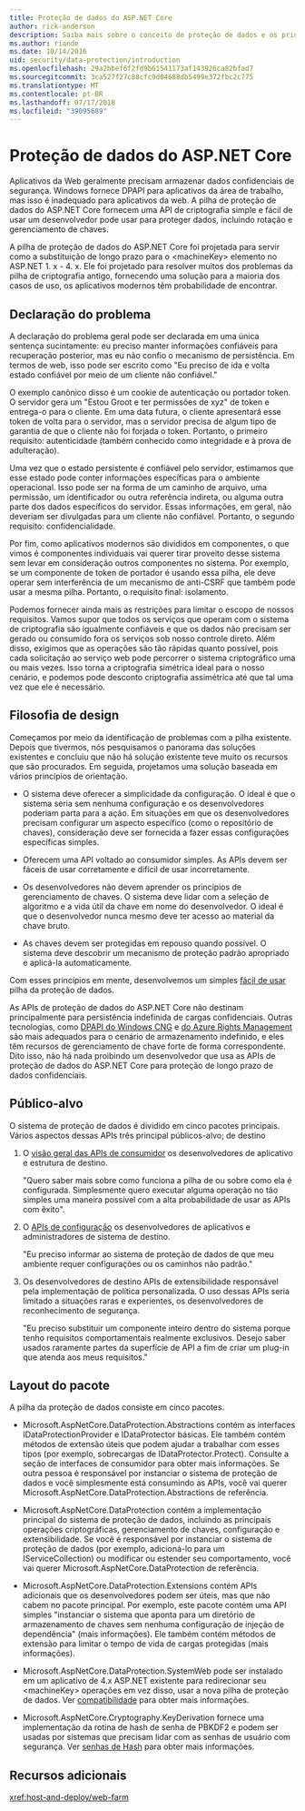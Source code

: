 ```yaml
---
title: Proteção de dados do ASP.NET Core
author: rick-anderson
description: Saiba mais sobre o conceito de proteção de dados e os princípios de design de APIs de proteção de dados de ASP.NET Core.
ms.author: riande
ms.date: 10/14/2016
uid: security/data-protection/introduction
ms.openlocfilehash: 29a2bbef6f2fd9b61541173af143926ca82bfad7
ms.sourcegitcommit: 3ca527f27c88cfc9d04688db5499e372fbc2c775
ms.translationtype: MT
ms.contentlocale: pt-BR
ms.lasthandoff: 07/17/2018
ms.locfileid: "39095689"
---
```

# <a name="aspnet-core-data-protection"></a>Proteção de dados do ASP.NET Core

Aplicativos da Web geralmente precisam armazenar dados confidenciais de segurança. Windows fornece DPAPI para aplicativos da área de trabalho, mas isso é inadequado para aplicativos da web. A pilha de proteção de dados do ASP.NET Core fornecem uma API de criptografia simple e fácil de usar um desenvolvedor pode usar para proteger dados, incluindo rotação e gerenciamento de chaves.

A pilha de proteção de dados do ASP.NET Core foi projetada para servir como a substituição de longo prazo para o &lt;machineKey&gt; elemento no ASP.NET 1. x - 4. x. Ele foi projetado para resolver muitos dos problemas da pilha de criptografia antigo, fornecendo uma solução para a maioria dos casos de uso, os aplicativos modernos têm probabilidade de encontrar.

## <a name="problem-statement"></a>Declaração do problema

A declaração do problema geral pode ser declarada em uma única sentença sucintamente: eu preciso manter informações confiáveis para recuperação posterior, mas eu não confio o mecanismo de persistência. Em termos de web, isso pode ser escrito como "Eu preciso de ida e volta estado confiável por meio de um cliente não confiável."

O exemplo canônico disso é um cookie de autenticação ou portador token. O servidor gera um "Estou Groot e ter permissões de xyz" de token e entrega-o para o cliente. Em uma data futura, o cliente apresentará esse token de volta para o servidor, mas o servidor precisa de algum tipo de garantia de que o cliente não foi forjada o token. Portanto, o primeiro requisito: autenticidade (também conhecido como integridade e à prova de adulteração).

Uma vez que o estado persistente é confiável pelo servidor, estimamos que esse estado pode conter informações específicas para o ambiente operacional. Isso pode ser na forma de um caminho de arquivo, uma permissão, um identificador ou outra referência indireta, ou alguma outra parte dos dados específicos do servidor. Essas informações, em geral, não deveriam ser divulgadas para um cliente não confiável. Portanto, o segundo requisito: confidencialidade.

Por fim, como aplicativos modernos são divididos em componentes, o que vimos é componentes individuais vai querer tirar proveito desse sistema sem levar em consideração outros componentes no sistema. Por exemplo, se um componente de token de portador é usando essa pilha, ele deve operar sem interferência de um mecanismo de anti-CSRF que também pode usar a mesma pilha. Portanto, o requisito final: isolamento.

Podemos fornecer ainda mais as restrições para limitar o escopo de nossos requisitos. Vamos supor que todos os serviços que operam com o sistema de criptografia são igualmente confiáveis e que os dados não precisam ser gerado ou consumido fora os serviços sob nosso controle direto. Além disso, exigimos que as operações são tão rápidas quanto possível, pois cada solicitação ao serviço web pode percorrer o sistema criptográfico uma ou mais vezes. Isso torna a criptografia simétrica ideal para o nosso cenário, e podemos pode desconto criptografia assimétrica até que tal uma vez que ele é necessário.

## <a name="design-philosophy"></a>Filosofia de design

Começamos por meio da identificação de problemas com a pilha existente. Depois que tivermos, nós pesquisamos o panorama das soluções existentes e concluiu que não há solução existente teve muito os recursos que são procurados. Em seguida, projetamos uma solução baseada em vários princípios de orientação.

* O sistema deve oferecer a simplicidade da configuração. O ideal é que o sistema seria sem nenhuma configuração e os desenvolvedores poderiam parta para a ação. Em situações em que os desenvolvedores precisam configurar um aspecto específico (como o repositório de chaves), consideração deve ser fornecida a fazer essas configurações específicas simples.

* Oferecem uma API voltado ao consumidor simples. As APIs devem ser fáceis de usar corretamente e difícil de usar incorretamente.

* Os desenvolvedores não devem aprender os princípios de gerenciamento de chaves. O sistema deve lidar com a seleção de algoritmo e a vida útil da chave em nome do desenvolvedor. O ideal é que o desenvolvedor nunca mesmo deve ter acesso ao material da chave bruto.

* As chaves devem ser protegidas em repouso quando possível. O sistema deve descobrir um mecanismo de proteção padrão apropriado e aplicá-la automaticamente.

Com esses princípios em mente, desenvolvemos um simples [fácil de usar](xref:security/data-protection/using-data-protection) pilha da proteção de dados.

As APIs de proteção de dados do ASP.NET Core não destinam principalmente para persistência indefinida de cargas confidenciais. Outras tecnologias, como [DPAPI do Windows CNG](https://msdn.microsoft.com/library/windows/desktop/hh706794%28v=vs.85%29.aspx) e [do Azure Rights Management](https://docs.microsoft.com/rights-management/) são mais adequados para o cenário de armazenamento indefinido, e eles têm recursos de gerenciamento de chave forte de forma correspondente. Dito isso, não há nada proibindo um desenvolvedor que usa as APIs de proteção de dados do ASP.NET Core para proteção de longo prazo de dados confidenciais.

## <a name="audience"></a>Público-alvo

O sistema de proteção de dados é dividido em cinco pacotes principais. Vários aspectos dessas APIs três principal públicos-alvo; de destino

1. O [visão geral das APIs de consumidor](xref:security/data-protection/consumer-apis/overview) os desenvolvedores de aplicativo e estrutura de destino.

   "Quero saber mais sobre como funciona a pilha de ou sobre como ela é configurada. Simplesmente quero executar alguma operação no tão simples uma maneira possível com a alta probabilidade de usar as APIs com êxito".

2. O [APIs de configuração](xref:security/data-protection/configuration/overview) os desenvolvedores de aplicativos e administradores de sistema de destino.

   "Eu preciso informar ao sistema de proteção de dados de que meu ambiente requer configurações ou os caminhos não padrão."

3. Os desenvolvedores de destino APIs de extensibilidade responsável pela implementação de política personalizada. O uso dessas APIs seria limitado a situações raras e experientes, os desenvolvedores de reconhecimento de segurança.

   "Eu preciso substituir um componente inteiro dentro do sistema porque tenho requisitos comportamentais realmente exclusivos. Desejo saber usados raramente partes da superfície de API a fim de criar um plug-in que atenda aos meus requisitos."

## <a name="package-layout"></a>Layout do pacote

A pilha da proteção de dados consiste em cinco pacotes.

* Microsoft.AspNetCore.DataProtection.Abstractions contém as interfaces IDataProtectionProvider e IDataProtector básicas. Ele também contém métodos de extensão úteis que podem ajudar a trabalhar com esses tipos (por exemplo, sobrecargas de IDataProtector.Protect). Consulte a seção de interfaces de consumidor para obter mais informações. Se outra pessoa é responsável por instanciar o sistema de proteção de dados e você simplesmente está consumindo as APIs, você vai querer Microsoft.AspNetCore.DataProtection.Abstractions de referência.

* Microsoft.AspNetCore.DataProtection contém a implementação principal do sistema de proteção de dados, incluindo as principais operações criptográficas, gerenciamento de chaves, configuração e extensibilidade. Se você é responsável por instanciar o sistema de proteção de dados (por exemplo, adicioná-lo para um IServiceCollection) ou modificar ou estender seu comportamento, você vai querer Microsoft.AspNetCore.DataProtection de referência.

* Microsoft.AspNetCore.DataProtection.Extensions contém APIs adicionais que os desenvolvedores podem ser úteis, mas que não cabem no pacote principal. Por exemplo, este pacote contém uma API simples "instanciar o sistema que aponta para um diretório de armazenamento de chaves sem nenhuma configuração de injeção de dependência" (mais informações). Ele também contém métodos de extensão para limitar o tempo de vida de cargas protegidas (mais informações).

* Microsoft.AspNetCore.DataProtection.SystemWeb pode ser instalado em um aplicativo de 4.x ASP.NET existente para redirecionar seu &lt;machineKey&gt; operações em vez disso, usar a nova pilha de proteção de dados. Ver [compatibilidade](xref:security/data-protection/compatibility/replacing-machinekey#compatibility-replacing-machinekey) para obter mais informações.

* Microsoft.AspNetCore.Cryptography.KeyDerivation fornece uma implementação da rotina de hash de senha de PBKDF2 e podem ser usadas por sistemas que precisam lidar com as senhas de usuário com segurança. Ver [senhas de Hash](xref:security/data-protection/consumer-apis/password-hashing) para obter mais informações.

## <a name="additional-resources"></a>Recursos adicionais

<xref:host-and-deploy/web-farm>
